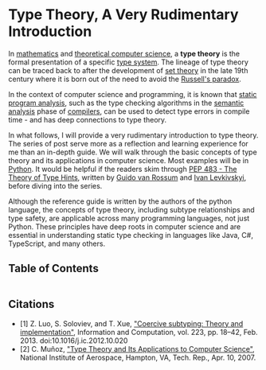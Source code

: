 # Type Theory, A Very Rudimentary Introduction

In [mathematics](https://en.wikipedia.org/wiki/Mathematics) and
[theoretical computer science](https://en.wikipedia.org/wiki/Computer_science),
a **type theory** is the formal presentation of a specific
[type system](https://en.wikipedia.org/wiki/Type_system). The lineage of type
theory can be traced back to after the development of
[set theory](https://en.wikipedia.org/wiki/Set_theory) in the late 19th century
where it is born out of the need to avoid the
[Russell's paradox](https://en.wikipedia.org/wiki/Russell%27s_paradox).

In the context of computer science and programming, it is known that
[static program analysis](https://en.wikipedia.org/wiki/Static_program_analysis),
such as the type checking algorithms in the
[semantic analysis](<https://en.wikipedia.org/wiki/Semantic_analysis_(compilers)>)
phase of [compilers](https://en.wikipedia.org/wiki/Compiler), can be used to
detect type errors in compile time - and has deep connections to type theory.

In what follows, I will provide a very rudimentary introduction to type theory.
The series of post serve more as a reflection and learning experience for me
than an in-depth guide. We will walk through the basic concepts of type theory
and its applications in computer science. Most examples will be in
[Python](https://www.python.org/). It would be helpful if the readers skim
through [PEP 483 - The Theory of Type Hints](https://peps.python.org/pep-0483/),
written by [Guido van Rossum](https://en.wikipedia.org/wiki/Guido_van_Rossum)
and [Ivan Levkivskyi](https://ie.linkedin.com/in/ivan-levkivskyi-186961125),
before diving into the series.

Although the reference guide is written by the authors of the python language,
the concepts of type theory, including subtype relationships and type safety,
are applicable across many programming languages, not just Python. These
principles have deep roots in computer science and are essential in
understanding static type checking in languages like Java, C#, TypeScript, and
many others.

## Table of Contents

```{tableofcontents}

```

## Citations

-   [1] Z. Luo, S. Soloviev, and T. Xue,
    ["Coercive subtyping: Theory and implementation"](https://www.sciencedirect.com/science/article/pii/S0890540112001757),
    Information and Computation, vol. 223, pp. 18–42, Feb. 2013.
    doi:10.1016/j.ic.2012.10.020
-   [2] C. Muñoz,
    ["Type Theory and Its Applications to Computer Science"](https://shemesh.larc.nasa.gov/fm/papers/ICASE1999-QNews.pdf),
    National Institute of Aerospace, Hampton, VA, Tech. Rep., Apr. 10, 2007.
